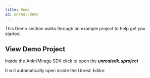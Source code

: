 ```yaml
---
title: Demo
id: unreal-demo
---
```


This Demo section walks through an example project to help get you started. 

## View Demo Project

Inside the Ankr/Mirage SDK click to open the ***unrealsdk.uproject***

It will automatically open inside the Unreal Editor. 

